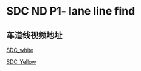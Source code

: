 # SDC ND P1- lane line find
## 车道线视频地址
[SDC_white](http://oqakc4551.bkt.clouddn.com/solidWhiteRighttest2.mp4)

[SDC_Yellow](http://oqakc4551.bkt.clouddn.com/solidYellowLefttest.mp4)



